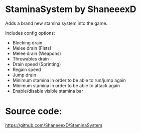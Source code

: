 # StaminaSystem by ShaneeexD

Adds a brand new stamina system into the game.

Includes config options:
- Blocking drain
- Melee drain (Fists)
- Melee drain (Weapons)
- Throwables drain
- Drain speed (Sprinting)
- Regain speed
- Jump drain 
- Minimum stamina in order to be able to run/jump again
- Minimum stamina in order to be able to attack again
- Enable/disable visible stamina bar

# Source code:

https://github.com/ShaneeexD/StaminaSystem